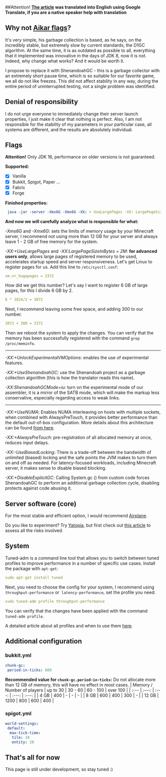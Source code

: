 ##Attention!
**[The article]() was translated into English using Google Translate, if you are a native speaker help with translation**

## Why not [Aikar flags](https://aikar.co/2018/07/02/tuning-the-jvm-g1gc-garbage-collector-flags-for-minecraft/)?
It's very simple, his garbage collection is based, as he says, on the incredibly stable, but extremely slow by current standards, the D1GC algorithm.  At the same time, it is as outdated as possible to all, everything that it implemented was innovative in the days of JDK 8, now it is not.  Indeed, why change what works?  And it would be worth it.

I propose to replace it with ShenandoahGC - this is a garbage collector with an extremely short pause time, which is so suitable for our favorite game, we all do not like freezes.  This did not affect stability in any way, during the entire period of uninterrupted testing, not a single problem was identified.
## Denial of responsibility
I do not urge everyone to immediately change their server launch properties, I just make it clear that nothing is perfect.  Also, I am not responsible for the stability of my parameters in your particular case, all systems are different, and the results are absolutely individual.
## Flags
**Attention!** Only JDK 16, performance on older versions is not guaranteed.

**Supported:**
- [x] Vanilla
- [x] Bukkit, Spigot, Paper ...
- [x] Fabric
- [x] Forge

**Finished properties:**
```yml
 java -jar -server -Xms6G -Xmx6G -XX: + UseLargePages -XX: LargePageSizeInBytes = 2M -XX: + UnlockExperimentalVMOptions -XX: + UseShenandoahGC -XX: ShenandoahGCMode = iu +XAX: --XX: AlwaysTouch: AlwaysTouch: AlwaysTouch:  UseBiasedLocking -XX: + DisableExplicitGC -Dfile.encoding = UTF-8 launcher-airplane.jar --nogui
```
**And now we will carefully analyze what is responsible for what:**

 *-Xms6G* and *-Xmx6G*: sets the limits of memory usage by your Minecraft server, I recommend not using more than 12 GB for your server and always leave 1 - 2 GB of free memory for the system.

 *-XX:+UseLargePages* and *-XX:LargePageSizeInBytes = 2M*: **for advanced users only**, allows large pages of registered memory to be used, accelerates startup speed and server responsiveness.  Let's get Linux to register pages for us.  Add this line to `/etc/sysctl.conf`:
```yml
vm.nr_hugepages = 3372
```
How did we get this number?  Let's say I want to register 6 GB of large pages, for this I divide 6 GB by 2.
```yml
6 * 1024/2 = 3072
```
Next, I recommend leaving some free space, and adding 300 to our number.
```yml
3072 + 300 = 3372
```
Then we reboot the system to apply the changes.  You can verify that the memory has been successfully registered with the command `grep /proc/meminfo`.

---
*-XX:+UnlockExperimentalVMOptions*: enables the use of experimental features.

*-XX:+UseShenandoahGC*: use the Shenandoah project as a garbage collection algorithm (this is how the translator reads this name).

*-XX:ShenandoahGCMode=iu*: turn on the experimental mode of our assembler, it is a mirror of the SATB mode, which will make the markup less conservative, especially regarding access to weak links.

---
*-XX:+UseNUMA*: Enables NUMA interleaving on hosts with multiple sockets, when combined with AlwaysPreTouch, it provides better performance than the default out-of-box configuration.  More details about this architecture can be found [from here](https://en.wikipedia.org/wiki/Non-uniform_memory_access).

*-XX:+AlwaysPreTouch*: pre-registration of all allocated memory at once, reduces input delays.

*-XX:-UseBiasedLocking*: There is a trade-off between the bandwidth of unlimited (biased) locking and the safe points the JVM makes to turn them on and off as needed. For latency-focused workloads, including Minecraft server, it makes sense to disable biased blocking.

*-XX:+DisableExplicitGC*: Calling System.gc () from custom code forces ShenandoahGC to perform an additional garbage collection cycle, disabling protects against code abusing it.
## Server software (core)
For the most stable and efficient option, I would recommend [Airplane](https://github.com/TECHNOVE/Airplane).

Do you like to experiment?  Try [Yatopia](https://github.com/YatopiaMC/Yatopia), but first check out [this article](https://github.com/KennyTV/Yaptapia) to assess all the risks involved.
## System
Tuned-adm is a command line tool that allows you to switch between tuned profiles to improve performance in a number of specific use cases.  Install the package with `apt-get`:
```yml
sudo apt-get install tuned
```
Next, you need to choose the config for your system, I recommend using `throughput-performance` or` latency-performance`, set the profile you need:
```yml
sudo tuned-adm profile throughput-performance
```
You can verify that the changes have been applied with the command `tuned-adm profile`.

A detailed article about all profiles and when to use them [here](https://access.redhat.com/documentation/en-us/red_hat_enterprise_linux/7/html/performance_tuning_guide/sect-red_hat_enterprise_linux-performance_tuning_guide-tool_referencem-tuning).
## Additional configuration
### bukkit.yml
```yml
chunk-gc:
 period-in-ticks: 600
```
**Recommended value for `chunk-gc.period-in-ticks`:**
Do not allocate more than 12 GB of memory, this will have no effect in most cases.
| Memory / Number of players | up to 30 | 30 - 60 | 60 - 100 | over 100 |
| :--- | :---: | :---: | :---: | :---: |
| 4 GB | 400 | - | - | - |
| 8 GB | 600 | 400 | 300 | - |
| 12 GB | 1200 | 800 | 600 | 400 |
 ### spigot.yml
 ```yml
 world-settings:
  default:
   max-tick-time:
    tile: 10
    entity: 20
```
## That's all for now
This page is still under development, so stay tuned :)
